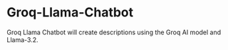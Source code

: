 # Groq-Llama-Chatbot
Groq Llama Chatbot will create descriptions using the Groq AI model and Llama-3.2. 
